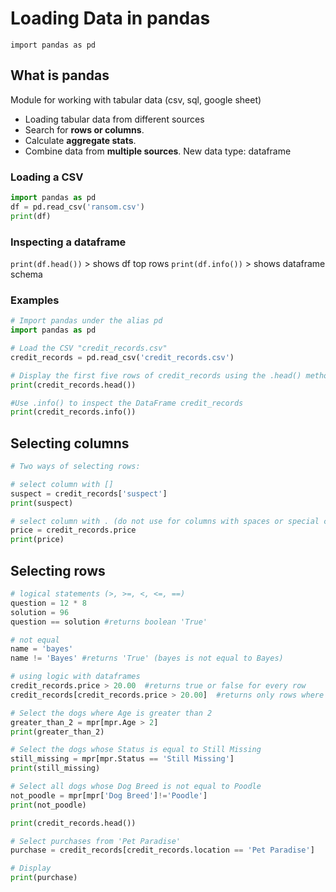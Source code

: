 # Loading Data in pandas
`import pandas as pd`

## What is pandas
Module for working with tabular data (csv, sql, google sheet)
- Loading tabular data from different sources
- Search for **rows or columns**.
- Calculate **aggregate stats**.
- Combine data from **multiple sources**.
New data type: dataframe

### Loading a CSV
```python
import pandas as pd
df = pd.read_csv('ransom.csv')
print(df)
```

### Inspecting a dataframe
`print(df.head())` > shows df top rows
`print(df.info())` > shows dataframe schema

### Examples
```python 
# Import pandas under the alias pd
import pandas as pd

# Load the CSV "credit_records.csv"
credit_records = pd.read_csv('credit_records.csv')

# Display the first five rows of credit_records using the .head() method
print(credit_records.head())

#Use .info() to inspect the DataFrame credit_records
print(credit_records.info())
```

## Selecting columns
```python
# Two ways of selecting rows:

# select column with []
suspect = credit_records['suspect']
print(suspect)

# select column with . (do not use for columns with spaces or special chars)
price = credit_records.price
print(price)
```

## Selecting rows
```python
# logical statements (>, >=, <, <=, ==)
question = 12 * 8
solution = 96
question == solution #returns boolean 'True'

# not equal 
name = 'bayes'
name != 'Bayes' #returns 'True' (bayes is not equal to Bayes)

# using logic with dataframes
credit_records.price > 20.00  #returns true or false for every row
credit_records[credit_records.price > 20.00]  #returns only rows where condition fits
```
```python
# Select the dogs where Age is greater than 2
greater_than_2 = mpr[mpr.Age > 2]
print(greater_than_2)

# Select the dogs whose Status is equal to Still Missing
still_missing = mpr[mpr.Status == 'Still Missing']
print(still_missing)

# Select all dogs whose Dog Breed is not equal to Poodle
not_poodle = mpr[mpr['Dog Breed']!='Poodle']
print(not_poodle)
```
```python
print(credit_records.head())

# Select purchases from 'Pet Paradise'
purchase = credit_records[credit_records.location == 'Pet Paradise']

# Display
print(purchase)
```

